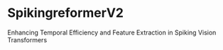 # SpikingreformerV2
Enhancing Temporal Efficiency and Feature Extraction in Spiking Vision Transformers
